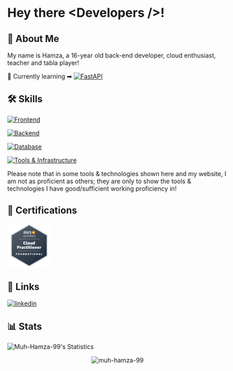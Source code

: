 # Hey there &#60;Developers /&#62;! 

## 🚀 About Me

My name is Hamza, a 16-year old back-end developer, cloud enthusiast, teacher and tabla player! 

🧠 Currently learning ➡ [![FastAPI](https://skillicons.dev/icons?i=fastapi)](https://skillicons.dev)

## 🛠 Skills
[![Frontend](https://skillicons.dev/icons?i=html,css,js,react&theme=dark)](https://skillicons.dev)

[![Backend](https://skillicons.dev/icons?i=nodejs,express,python,fastapi,discordbots,&theme=dark)](https://skillicons.dev)

[![Database](https://skillicons.dev/icons?i=mongodb,postgres&theme=dark)](https://skillicons.dev)

[![Tools & Infrastructure](https://skillicons.dev/icons?i=vscode,docker,aws,figma&theme=dark)](https://skillicons.dev)

Please note that in some tools & technologies shown here and my website, I am not as proficient as others; they are only to show the tools & technologies I have good/sufficient working proficiency in!

## 🏅 Certifications
<div>
<img src="./certifications/aws-ccp.png" width=100>
</div>

## 🔗 Links
[![linkedin](https://img.shields.io/badge/linkedin-0A66C2?style=for-the-badge&logo=linkedin&logoColor=white)](https://www.linkedin.com/in/muhammad-hamza-18bb1a21b/)

## 📊 Stats
![Muh-Hamza-99's Statistics](https://github-readme-stats.vercel.app/api?username=Muh-Hamza-99&show_icons=true&theme=tokyonight)

<p align="center"> <img src="https://komarev.com/ghpvc/?username=muh-hamza-99&label=Profile%20views&color=0e75b6&style=flat" alt="muh-hamza-99" /> </p>
